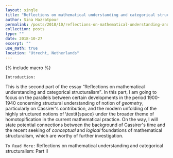```yaml
---
layout: single
title: "Reflections on mathematical understanding and categorical structuralism: part II"
author: Sina Hazratpour
permalink: /posts/2018/10/reflections-on-mathematical-understanding-and-categorical-structuralism-II
collection: posts
type: ""
date: 2018-10-27
excerpt: ""
use_math: true
location: "Utrecht, Netherlands"
---
```


{% include macro %}

`Introduction:`

This is the second part of the essay <q>Reflections on mathematical understanding and categorical structuralism</q>. In this part, I am going to focus on the parallels between certain developments in the period 1900-1940 concerning structural understanding of notion of _geometry_, particularly on Cassirer's contribution, and the modern unfolding of the highly structured notions of \textit{space} under the broader theme of homotopification in the current mathematical practice. On the way, I will state potential connections between the background of Cassirer's time and the recent seeking of _conceptual_ and _logical_ foundations of mathematical structuralism, which are worthy of further investigation.  


`To Read More:`
 Reflections on mathematical understanding and categorical structuralism: Part II <a href="/files/phil/phil-maths/reflections-mathstr-understanding-II.pdf" target="_blank"> <i class="fa fa-file-pdf-o" aria-hidden="true"></i> </a>





